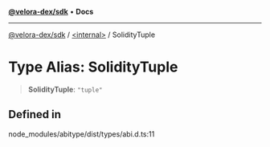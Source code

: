 [**@velora-dex/sdk**](../../README.md) • **Docs**

***

[@velora-dex/sdk](../../globals.md) / [\<internal\>](../README.md) / SolidityTuple

# Type Alias: SolidityTuple

> **SolidityTuple**: `"tuple"`

## Defined in

node\_modules/abitype/dist/types/abi.d.ts:11
